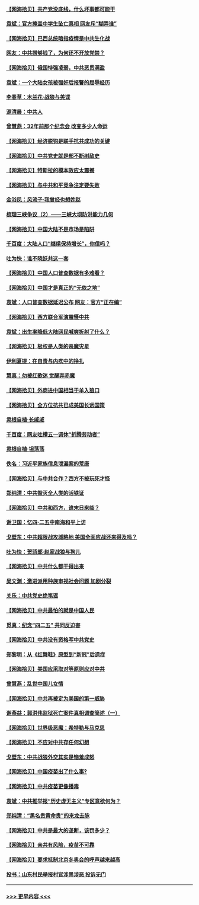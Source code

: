 #### [【网海拾贝】共产党没底线，什么坏事都可能干](../pages/nsc993/n12942090.md?t=05131701) 
#### [袁斌：官方掩盖中学生坠亡真相 网友斥“糊弄谁”](../pages/nsc993/n12942029.md?t=05131701) 
#### [【网海拾贝】巴西总统暗指疫情是中共生化战](../pages/nsc993/n12938999.md?t=05131701) 
#### [网友：中共捞够钱了，为何还不开放党禁？](../pages/nsc993/n12938952.md?t=05131701) 
#### [【网海拾贝】俄国恃强凌弱，中共恶贯满盈](../pages/nsc993/n12936626.md?t=05131701) 
#### [袁斌：一个大陆女孩被强奸后报警的屈辱经历](../pages/nsc993/n12936547.md?t=05131701) 
#### [李春草：木兰花·战狼与美谍](../pages/nsc993/n12935995.md?t=05131701) 
#### [源清晨：中共人](../pages/nsc993/n12935589.md?t=05131701) 
#### [曾慧燕：32年前那个纪念会 改变多少人命运](../pages/nsc993/n12934233.md?t=05131701) 
#### [【网海拾贝】经济脱钩是联手抗共成功的关键](../pages/nsc993/n12934176.md?t=05131701) 
#### [【网海拾贝】中共党史就是部不断树敌史](../pages/nsc993/n12932844.md?t=05131701) 
#### [【网海拾贝】特斯拉的模本效应太震撼](../pages/nsc993/n12925626.md?t=05131701) 
#### [【网海拾贝】与中共和平竞争注定要失败](../pages/nsc993/n12923326.md?t=05131701) 
#### [金浴凤：风流子‧我曾经也想姓赵](../pages/nsc993/n12920911.md?t=05131701) 
#### [梳理三峡争议（2）——三峡大坝防洪能力几何](../pages/nsc993/n12920173.md?t=05131701) 
#### [【网海拾贝】中国大陆不是市场是陷阱](../pages/nsc993/n12920143.md?t=05131701) 
#### [千百度：大陆人口“继续保持增长”，你信吗？](../pages/nsc993/n12918946.md?t=05131701) 
#### [吐为快：谁不晓妖共这一套](../pages/nsc993/n12918941.md?t=05131701) 
#### [【网海拾贝】中国人口普查数据有多难看？](../pages/nsc993/n12917822.md?t=05131701) 
#### [【网海拾贝】中国才是真正的“无依之地”](../pages/nsc993/n12915845.md?t=05131701) 
#### [袁斌：人口普查数据延迟公布 网友：官方“正在编”](../pages/nsc993/n12915748.md?t=05131701) 
#### [【网海拾贝】西方联合军演震慑中共](../pages/nsc993/n12913466.md?t=05131701) 
#### [袁斌：出生率降低大陆网民喊爽折射了什么？](../pages/nsc993/n12913365.md?t=05131701) 
#### [【网海拾贝】极权是人类的恶魔灾星](../pages/nsc993/n12910697.md?t=05131701) 
#### [伊利夏提：在自责与内疚中的挣扎](../pages/nsc993/n12910493.md?t=05131701) 
#### [慧真：勿被红歌迷 觉醒弃赤魔](../pages/nsc993/n12910485.md?t=05131701) 
#### [【网海拾贝】外商进中国相当于羊入狼口](../pages/nsc993/n12908274.md?t=05131701) 
#### [【网海拾贝】全方位抗共已成美国长远国策](../pages/nsc993/n12906878.md?t=05131701) 
#### [灵根自植‧长戚戚](../pages/nsc993/n12905585.md?t=05131701) 
#### [千百度：网友吐槽五一调休“折腾劳动者”](../pages/nsc993/n12905934.md?t=05131701) 
#### [灵根自植‧坦荡荡](../pages/nsc993/n12905562.md?t=05131701) 
#### [佚名：习近平家族信息泄漏案的荒唐](../pages/nsc993/n12904705.md?t=05131701) 
#### [【网海拾贝】与中共合作？西方不被玩死才怪](../pages/nsc993/n12903873.md?t=05131701) 
#### [郑纯清：中共毁灭全人类的活铁证](../pages/nsc993/n12903785.md?t=05131701) 
#### [【网海拾贝】中共和西方，谁末日来临？](../pages/nsc993/n12903482.md?t=05131701) 
#### [谢卫国：忆四‧二五中南海和平上访](../pages/nsc993/n12902192.md?t=05131701) 
#### [戈壁东：中共超限战攻城略地 美国全面应战还来得及吗？](../pages/nsc993/n12902297.md?t=05131701) 
#### [吐为快：贺骄郎‧赵家战狼与狗儿](../pages/nsc993/n12902280.md?t=05131701) 
#### [【网海拾贝】中共什么都干得出来](../pages/nsc993/n12897500.md?t=05131701) 
#### [吴文渊：激进派用种族审视社会问题 加剧分裂](../pages/nsc993/n12893881.md?t=05131701) 
#### [关乐：中共党史绝笔谣](../pages/nsc993/n12897270.md?t=05131701) 
#### [【网海拾贝】中共最怕的就是中国人民](../pages/nsc993/n12894705.md?t=05131701) 
#### [觅真：纪念“四二五” 共同反迫害](../pages/nsc993/n12894553.md?t=05131701) 
#### [【网海拾贝】中共没有资格写中共党史](../pages/nsc993/n12892231.md?t=05131701) 
#### [郑黎明：从《红舞鞋》原型到“新冠”后遗症](../pages/nsc993/n12890469.md?t=05131701) 
#### [【网海拾贝】美国应采取对等原则应对中共](../pages/nsc993/n12889176.md?t=05131701) 
#### [曾慧燕：乱世中国儿女情](../pages/nsc993/n12887931.md?t=05131701) 
#### [【网海拾贝】中共再被定为美国的第一威胁](../pages/nsc993/n12887580.md?t=05131701) 
#### [谢燕益：郭洪伟监狱死亡案件真相调查简述（一）](../pages/nsc993/n12885648.md?t=05131701) 
#### [【网海拾贝】世界级恶魔：希特勒与马克思](../pages/nsc993/n12884062.md?t=05131701) 
#### [【网海拾贝】不应对中共存任何幻想](../pages/nsc993/n12881460.md?t=05131701) 
#### [戈壁东：中共战狼外交其实是恼羞成怒](../pages/nsc993/n12880392.md?t=05131701) 
#### [【网海拾贝】中国疫苗出了什么事?](../pages/nsc993/n12879124.md?t=05131701) 
#### [【网海拾贝】中共疫苗更像播毒](../pages/nsc993/n12876631.md?t=05131701) 
#### [袁斌：中共推举报“历史虚无主义”专区意欲何为？](../pages/nsc993/n12876530.md?t=05131701) 
#### [郑纯清：“黑名贵黄命贵”的来龙去脉](../pages/nsc993/n12875589.md?t=05131701) 
#### [【网海拾贝】中共是最大的垄断，该罚多少？](../pages/nsc993/n12874006.md?t=05131701) 
#### [【网海拾贝】亲共有风险，疫苗不可靠](../pages/nsc993/n12872224.md?t=05131701) 
#### [【网海拾贝】要求抵制北京冬奥会的呼声越来越高](../pages/nsc993/n12868962.md?t=05131701) 
#### [投书：山东村民举报村官涉黑涉恶 投诉无门](../pages/nsc993/n12869726.md?t=05131701) 

----
#### [ >>> 更早内容 <<< ](../indexes/nsc993-earlier.md)
